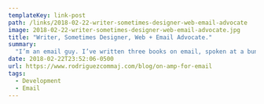 ```yaml
---
templateKey: link-post
path: /links/2018-02-22-writer-sometimes-designer-web-email-advocate
image: 2018-02-22-writer-sometimes-designer-web-email-advocate.jpg
title: "Writer, Sometimes Designer, Web + Email Advocate."
summary:
  "I’m an email guy. I’ve written three books on email, spoken at a bunch of conferences on the topic, and help build tools for other email folks at my day job. I love seeing the email platform grow and evolve."
date: 2018-02-22T23:52:06-0500
url: https://www.rodriguezcommaj.com/blog/on-amp-for-email
tags:
  - Development
  - Email
---
```

